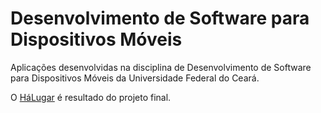 # Desenvolvimento de Software para Dispositivos Móveis

Aplicações desenvolvidas na disciplina de Desenvolvimento de Software para Dispositivos Móveis da Universidade Federal do Ceará.

O [HáLugar](https://github.com/HaLugar/halugar-android) é resultado do projeto final.
